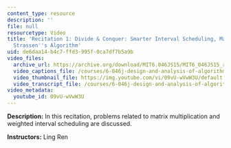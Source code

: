```yaml
---
content_type: resource
description: ''
file: null
resourcetype: Video
title: 'Recitation 1: Divide & Conquer: Smarter Interval Scheduling, Master Theorem,
  Strassen''s Algorithm'
uid: de6daa14-b4c7-ffd3-995f-0ca7df7b5a9b
video_files:
  archive_url: https://archive.org/download/MIT6.046JS15/MIT6_046JS15_rec01_300k.mp4
  video_captions_file: /courses/6-046j-design-and-analysis-of-algorithms-spring-2015/bde7094b1cd45ba296d7a181cd17c531_09vU-wVwW3U.vtt
  video_thumbnail_file: https://img.youtube.com/vi/09vU-wVwW3U/default.jpg
  video_transcript_file: /courses/6-046j-design-and-analysis-of-algorithms-spring-2015/e476c627f9e1b70a400494b13702e59d_09vU-wVwW3U.pdf
video_metadata:
  youtube_id: 09vU-wVwW3U
---
```


**Description:** In this recitation, problems related to matrix multiplication and weighted interval scheduling are discussed.

**Instructors:** Ling Ren
